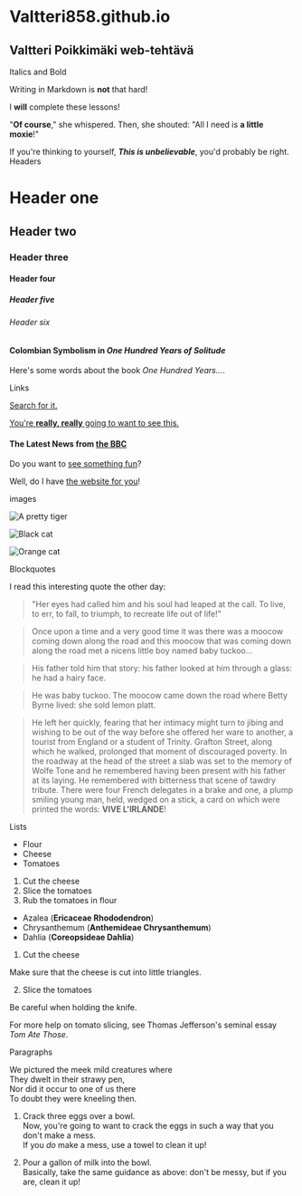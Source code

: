 # Valtteri858.github.io
## Valtteri Poikkimäki web-tehtävä
Italics and Bold
    
 Writing in Markdown is __not__ that hard!
    
I **will** complete these lessons!
   
"__Of course__," she whispered. Then, she shouted: "All I need is **a little moxie**!"
   
If you're thinking to yourself, **_This is unbelievable_**, you'd probably be right.
Headers

# Header one
## Header two
### Header three
#### Header four
##### Header five
###### Header six

#### Colombian Symbolism in _One Hundred Years of Solitude_

Here's some words about the book _One Hundred Years..._.

Links

[Search for it.](www.google.com)

[You're **really, really** going to want to see this.](www.dailykitten.com)

#### The Latest News from [the BBC](www.bbc.com/news)

Do you want to [see something fun][fun place]?

Well, do I have [the website for you][another fun place]!

[fun place]: www.zombo.com
[another fun place]: www.stumbleupon.com

images

![A pretty tiger](https://upload.wikimedia.org/wikipedia/commons/5/56/Tiger.50.jpg)

![Black cat][Black]

![Orange cat][Orange]

[Black]: https://upload.wikimedia.org/wikipedia/commons/a/a3/81_INF_DIV_SSI.jpg

[Orange]: https://icons.iconarchive.com/icons/google/noto-emoji-animals-nature/256/22221-cat-icon.png

Blockquotes

I read this interesting quote the other day:

>"Her eyes had called him and his soul had leaped at the call. To live, to err, to fall, to triumph, to recreate life out of life!"

>Once upon a time and a very good time it was there was a moocow coming down along the road and this moocow that was coming down along the road met a nicens little boy named baby tuckoo...

>His father told him that story: his father looked at him through a glass: he had a hairy face.

>He was baby tuckoo. The moocow came down the road where Betty Byrne lived: she sold lemon platt.

> He left her quickly, fearing that her intimacy might turn to jibing and wishing to be out of the way before she offered her ware to another, a tourist from England or a student of Trinity. Grafton Street, along which he walked, prolonged that moment of discouraged poverty. In the roadway at the head of the street a slab was set to the memory of Wolfe Tone and he remembered having been present with his father at its laying. He remembered with bitterness that scene of tawdry tribute. There were four French delegates in a brake and one, a plump smiling young man, held, wedged on a stick, a card on which were printed the words: __VIVE L'IRLANDE__!

Lists

* Flour
* Cheese
* Tomatoes

1. Cut the cheese
2. Slice the tomatoes
3. Rub the tomatoes in flour

* Azalea (__Ericaceae Rhododendron__)
* Chrysanthemum (__Anthemideae Chrysanthemum__)
* Dahlia (__Coreopsideae Dahlia__)

1. Cut the cheese

  Make sure that the cheese is cut into little triangles.

2. Slice the tomatoes

  Be careful when holding the knife.

  For more help on tomato slicing, see Thomas Jefferson's seminal essay _Tom Ate Those_.

Paragraphs

We pictured the meek mild creatures where   
They dwelt in their strawy pen,   
Nor did it occur to one of us there   
To doubt they were kneeling then.

1. Crack three eggs over a bowl.  
 Now, you're going to want to crack the eggs in such a way that you don't make a mess.  
 If you _do_ make a mess, use a towel to clean it up!

2. Pour a gallon of milk into the bowl.  
 Basically, take the same guidance as above: don't be messy, but if you are, clean it up!
